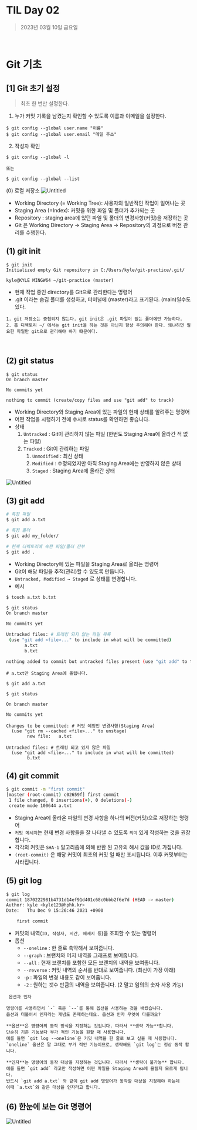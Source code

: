 # TIL Day 02
> 2023년 03월 10일 금요일
>
<br>

# Git 기초
## [1] Git 초기 설정
> 최초 한 번만 설정한다.
> <br>
1. 누가 커밋 기록을 남겼는지 확인할 수 있도록 이름과 이메일을 설정한다.
```
$ git config --global user.name "이름"
$ git config --global user.email "메일 주소"
```
2. 작성자 확인
```
$ git config --global -l

또는

$ git config --global --list
```
(0) 로컬 저장소
![Untitled](https://user-images.githubusercontent.com/82266289/224275159-758235a1-7ff9-4186-a2ee-e209a143aad6.png)
- Working Directory (= Working Tree): 사용자의 일반적인 작업이 일어나는 곳
- Staging Area (=Index): 커밋을 위한 파일 및 폴더가 추가되는 곳
- Repository : staging area에 있던 파일 및 폴더의 변경사항(커밋)을 저장하는 곳
- Git 은 Working Directory -> Staging Area -> Repository의 과정으로 버전 관리를 수행한다.

## (1) git **init**
```
$ git init
Initialized empty Git repository in C:/Users/kyle/git-practice/.git/

kyle@KYLE MINGW64 ~/git-practice (master)
```
- 현재 작업 중인 directory를 Git으로 관리한다는 명령어
- .git 이라는 숨김 폴더를 생성하고, 터미널에 (master)라고 표기된다. (main)일수도 있다.
```
1. git 저장소는 중첩되지 않는다. git init은 .git 파일이 없는 폴더에만 가능하다.
2. 홈 디렉토리 ~/ 에서는 git init을 하는 것은 아닌지 항상 주의해야 한다. 왜냐하면 필요한 파일만 git으로 관리해야 하기 떄문이다.
```
<br>

## (2) git **status**
```
$ git status
On branch master

No commits yet

nothing to commit (create/copy files and use "git add" to track)
```
- Working Directory와 Staging Area에 있는 파일의 현재 상태를 알려주는 명령어
- 어떤 작업을 시행하기 전에 수시로 status를 확인하면 좋습니다.
- 상태
    1. `Untracked` : Git이 관리하지 않는 파일 (한번도 Staging Area에 올라간 적 없는 파일)
    2. `Tracked` : Git이 관리하는 파일
        1. `Unmodified` : 최신 상태
        2. `Modified` : 수정되었지만 아직 Staging Area에는 반영하지 않은 상태
        3. `Staged` : Staging Area에 올라간 상태
   
![Untitled](https://user-images.githubusercontent.com/82266289/224288931-1a328cfd-00f3-4452-9f26-c10f33bf695c.png)

## (3) git **add**

```bash
# 특정 파일
$ git add a.txt

# 특정 폴더
$ git add my_folder/

# 현재 디렉토리에 속한 파일/폴더 전부
$ git add .
```

- Working Directory에 있는 파일을 Staging Area로 올리는 명령어
- Git이 해당 파일을 추적(관리)할 수 있도록 만듭니다.
- `Untracked, Modified → Staged` 로 상태를 변경합니다.
- 예시
 ```bash
$ touch a.txt b.txt

$ git status
On branch master

No commits yet

Untracked files: # 트래킹 되지 않는 파일 목록
  (use "git add <file>..." to include in what will be committed)
        a.txt
        b.txt

nothing added to commit but untracked files present (use "git add" to track)
```
```
# a.txt만 Staging Area에 올립니다.

$ git add a.txt
```
```
$ git status

On branch master

No commits yet

Changes to be committed: # 커밋 예정인 변경사항(Staging Area)
  (use "git rm --cached <file>..." to unstage)
        new file:   a.txt

Untracked files: # 트래킹 되고 있지 않은 파일
  (use "git add <file>..." to include in what will be committed)
        b.txt
 ```
 ## (4) git **commit**

```bash
$ git commit -m "first commit"
[master (root-commit) c02659f] first commit
 1 file changed, 0 insertions(+), 0 deletions(-)
 create mode 100644 a.txt
```

- Staging Area에 올라온 파일의 변경 사항을 하나의 버전(커밋)으로 저장하는 명령어
- `커밋 메세지`는 현재 변경 사항들을 잘 나타낼 수 있도록 `의미` 있게 작성하는 것을 권장합니다.
- 각각의 커밋은 `SHA-1` 알고리즘에 의해 반환 된 고유의 해시 값을 ID로 가집니다.
- `(root-commit)` 은 해당 커밋이 최초의 커밋 일 때만 표시됩니다. 이후 커밋부터는 사라집니다.
## (5) **git log**

```bash
$ git log
commit 1870222981b4731d14ef91d401c68c0bbb2f6e7d (HEAD -> master)
Author: kyle <kyle123@hphk.kr>
Date:   Thu Dec 9 15:26:46 2021 +0900

    first commit
```

- 커밋의 내역(`ID, 작성자, 시간, 메세지 등`)을 조회할 수 있는 명령어
- 옵션
    - `--oneline` : 한 줄로 축약해서 보여줍니다.
    - `--graph` : 브랜치와 머지 내역을 그래프로 보여줍니다.
    - `--all` : 현재 브랜치를 포함한 모든 브랜치의 내역을 보여줍니다.
    - `--reverse` : 커밋 내역의 순서를 반대로 보여줍니다. (최신이 가장 아래)
    - `-p` : 파일의 변경 내용도 같이 보여줍니다.
    - `-2` : 원하는 갯수 만큼의 내역을 보여줍니다. (2 말고 임의의 숫자 사용 가능)


```
 옵션과 인자

명령어를 사용하면서 `-` 혹은 `--`를 통해 옵션을 사용하는 것을 배웠습니다.
옵션과 더불어서 인자라는 개념도 존재하는데요. 옵션과 인자 무엇이 다를까요?

**옵션**은 명령어의 동작 방식을 지정하는 것입니다. 따라서 **생략 가능**합니다.
단순히 기존 기능보다 부가 적인 기능을 원할 때 사용합니다.
예를 들면 `git log --oneline`은 커밋 내역을 한 줄로 보고 싶을 때 사용합니다.
`oneline` 옵션은 말 그대로 부가 적인 기능이므로, 생략해도 `git log`는 정상 동작 합니다.

**인자**는 명령어의 동작 대상을 지정하는 것입니다. 따라서 **생략이 불가능** 합니다.
예를 들면 `git add` 라고만 작성하면 어떤 파일을 Staging Area에 올릴지 모르게 됩니다.
반드시 `git add a.txt` 와 같이 git add 명령어가 동작할 대상을 지정해야 하는데
이때 `a.txt`와 같은 대상을 인자라고 합니다.
```

## (6) 한눈에 보는 Git 명령어
![Untitled](https://user-images.githubusercontent.com/82266289/224290700-9c9cbe62-998f-4d05-8a15-333daa8a9d17.png)